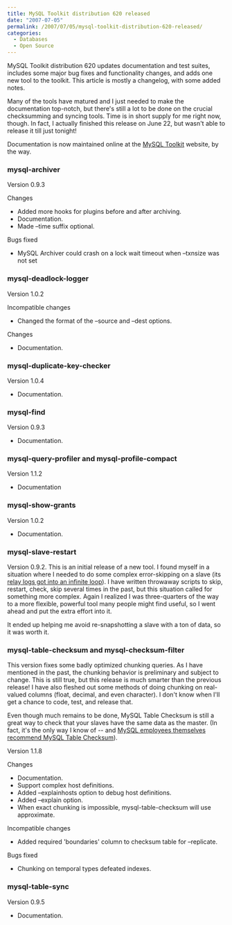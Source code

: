```yaml
---
title: MySQL Toolkit distribution 620 released
date: "2007-07-05"
permalink: /2007/07/05/mysql-toolkit-distribution-620-released/
categories:
  - Databases
  - Open Source
---
```


MySQL Toolkit distribution 620 updates documentation and test suites, includes some major bug fixes and functionality changes, and adds one new tool to the toolkit. This article is mostly a changelog, with some added notes.

Many of the tools have matured and I just needed to make the documentation top-notch, but there's still a lot to be done on the crucial checksumming and syncing tools. Time is in short supply for me right now, though. In fact, I actually finished this release on June 22, but wasn't able to release it till just tonight!

Documentation is now maintained online at the [MySQL Toolkit][1] website, by the way.

### mysql-archiver

Version 0.9.3

Changes

*   Added more hooks for plugins before and after archiving.
*   Documentation.
*   Made &#8211;time suffix optional.

Bugs fixed

*   MySQL Archiver could crash on a lock wait timeout when &#8211;txnsize was not set

### mysql-deadlock-logger

Version 1.0.2

Incompatible changes

*   Changed the format of the &#8211;source and &#8211;dest options.

Changes

*   Documentation.

### mysql-duplicate-key-checker

Version 1.0.4

*   Documentation.

### mysql-find

Version 0.9.3

*   Documentation.

### mysql-query-profiler and mysql-profile-compact

Version 1.1.2

*   Documentation

### mysql-show-grants

Version 1.0.2

*   Documentation.

### mysql-slave-restart

Version 0.9.2. This is an initial release of a new tool. I found myself in a situation where I needed to do some complex error-skipping on a slave (its [relay logs got into an infinite loop][2]). I have written throwaway scripts to skip, restart, check, skip several times in the past, but this situation called for something more complex. Again I realized I was three-quarters of the way to a more flexible, powerful tool many people might find useful, so I went ahead and put the extra effort into it.

It ended up helping me avoid re-snapshotting a slave with a ton of data, so it was worth it.

### mysql-table-checksum and mysql-checksum-filter

This version fixes some badly optimized chunking queries. As I have mentioned in the past, the chunking behavior is preliminary and subject to change. This is still true, but this release is much smarter than the previous release! I have also fleshed out some methods of doing chunking on real-valued columns (float, decimal, and even character). I don't know when I'll get a chance to code, test, and release that.

Even though much remains to be done, MySQL Table Checksum is still a great way to check that your slaves have the same data as the master. (In fact, it's the only way I know of -- and [MySQL employees themselves recommend MySQL Table Checksum][3]).

Version 1.1.8

Changes

*   Documentation.
*   Support complex host definitions.
*   Added &#8211;explainhosts option to debug host definitions.
*   Added &#8211;explain option.
*   When exact chunking is impossible, mysql-table-checksum will use approximate.

Incompatible changes

*   Added required 'boundaries' column to checksum table for &#8211;replicate.

Bugs fixed

*   Chunking on temporal types defeated indexes.

### mysql-table-sync

Version 0.9.5

*   Documentation.

 [1]: http://code.google.com/p/maatkit/
 [2]: http://bugs.mysql.com/bug.php?id=28421
 [3]: http://mysqlmusings.blogspot.com/2007/06/replication-poll-and-our-plans-for.html
